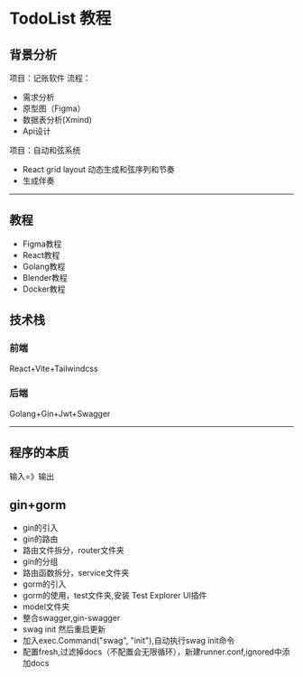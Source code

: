 # TodoList 教程

## 背景分析
项目：记账软件
流程：
* 需求分析
* 原型图（Figma）
* 数据表分析(Xmind)
* Api设计

项目：自动和弦系统
* React grid layout 动态生成和弦序列和节奏
* 生成伴奏

***

## 教程

* Figma教程
* React教程
* Golang教程
* Blender教程
* Docker教程

## 技术栈
### 前端
React+Vite+Tailwindcss

### 后端
Golang+Gin+Jwt+Swagger
***

## 程序的本质

输入=》输出

## gin+gorm
* gin的引入
* gin的路由
* 路由文件拆分，router文件夹
* gin的分组
* 路由函数拆分，service文件夹
* gorm的引入
* gorm的使用，test文件夹,安装 Test Explorer UI插件
* model文件夹
* 整合swagger,gin-swagger
* swag init 然后重启更新
* 加入exec.Command("swag", "init"),自动执行swag init命令
* 配置fresh,过滤掉docs（不配置会无限循环），新建runner.conf,ignored中添加docs

